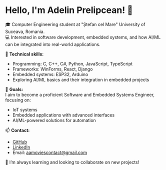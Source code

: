 # Hello, I'm Adelin Prelipcean! 👋

🎓 Computer Engineering student at "Ștefan cel Mare" University of Suceava, Romania.  
💻 Interested in software development, embedded systems, and how AI/ML can be integrated into real-world applications.

🔧 **Technical skills:**  
- Programming: C, C++, C#, Python, JavaScript, TypeScript  
- Frameworks: WinForms, React, Django  
- Embedded systems: ESP32, Arduino  
- Exploring AI/ML basics and their integration in embedded projects

🚀 **Goals:**  
I aim to become a proficient Software and Embedded Systems Engineer, focusing on:  
- IoT systems  
- Embedded applications with advanced interfaces  
- AI/ML-powered solutions for automation

📫 **Contact:**  
- [GitHub](https://github.com/adelinprelipcean)  
- [LinkedIn](https://www.linkedin.com/in/adelin-prelipcean-37a2211a0/)  
- Email: aamoviescontact@gmail.com

🌟 I’m always learning and looking to collaborate on new projects!